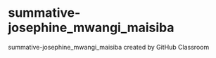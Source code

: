 # summative-josephine_mwangi_maisiba
summative-josephine_mwangi_maisiba created by GitHub Classroom
